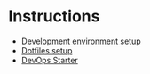 # Instructions
* [Development environment setup](https://github.com/jetoneza/cnfgx/tree/master/devsetup)
* [Dotfiles setup](https://github.com/jetoneza/cnfgx/tree/master/dotfiles)
* [DevOps Starter](https://github.com/jetoneza/cnfgx/blob/master/devops/starter-pack.md)
